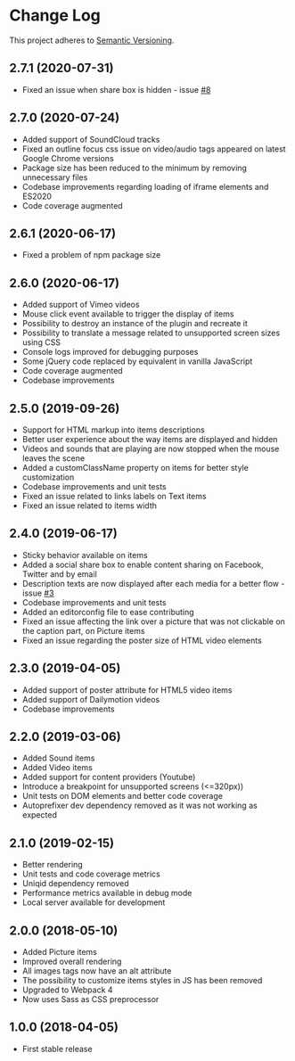 # Change Log
This project adheres to [Semantic Versioning](http://semver.org/).

## 2.7.1 (2020-07-31)
* Fixed an issue when share box is hidden - issue [#8](https://github.com/jpchateau/Interactive-Image/issues/8)

## 2.7.0 (2020-07-24)
* Added support of SoundCloud tracks
* Fixed an outline focus css issue on video/audio tags appeared on latest Google Chrome versions
* Package size has been reduced to the minimum by removing unnecessary files
* Codebase improvements regarding loading of iframe elements and ES2020
* Code coverage augmented

## 2.6.1 (2020-06-17)
* Fixed a problem of npm package size

## 2.6.0 (2020-06-17)
* Added support of Vimeo videos
* Mouse click event available to trigger the display of items
* Possibility to destroy an instance of the plugin and recreate it
* Possibility to translate a message related to unsupported screen sizes using CSS
* Console logs improved for debugging purposes
* Some jQuery code replaced by equivalent in vanilla JavaScript
* Code coverage augmented
* Codebase improvements

## 2.5.0 (2019-09-26)
* Support for HTML markup into items descriptions
* Better user experience about the way items are displayed and hidden
* Videos and sounds that are playing are now stopped when the mouse leaves the scene
* Added a customClassName property on items for better style customization
* Codebase improvements and unit tests
* Fixed an issue related to links labels on Text items
* Fixed an issue related to items width

## 2.4.0 (2019-06-17)
* Sticky behavior available on items
* Added a social share box to enable content sharing on Facebook, Twitter and by email
* Description texts are now displayed after each media for a better flow - issue [#3](https://github.com/jpchateau/Interactive-Image/issues/3)
* Codebase improvements and unit tests
* Added an editorconfig file to ease contributing
* Fixed an issue affecting the link over a picture that was not clickable on the caption part, on Picture items
* Fixed an issue regarding the poster size of HTML video elements

## 2.3.0 (2019-04-05)
* Added support of poster attribute for HTML5 video items
* Added support of Dailymotion videos
* Codebase improvements

## 2.2.0 (2019-03-06)
* Added Sound items
* Added Video items
* Added support for content providers (Youtube)
* Introduce a breakpoint for unsupported screens (<=320px))
* Unit tests on DOM elements and better code coverage
* Autoprefixer dev dependency removed as it was not working as expected

## 2.1.0 (2019-02-15)
* Better rendering
* Unit tests and code coverage metrics
* Uniqid dependency removed
* Performance metrics available in debug mode
* Local server available for development

## 2.0.0 (2018-05-10)
* Added Picture items
* Improved overall rendering
* All images tags now have an alt attribute
* The possibility to customize items styles in JS has been removed
* Upgraded to Webpack 4
* Now uses Sass as CSS preprocessor

## 1.0.0 (2018-04-05)
* First stable release
